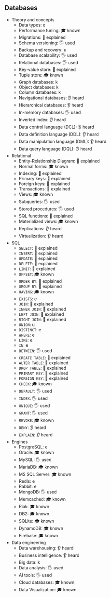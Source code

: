 ## Databases

- Theory and concepts
  - Data types: e
  - Performance tuning: 🎓 known
  - Migrations: 🙋 explained
  - Schema versioning: 🖐️ used
  - Backup and recovery: u
  - Database scalability: 🖐️ used
  - Relational databases: 🖐️ used
  - Key-value store: 🙋 explained
  - Tuple store: 🎓 known
  - Graph databases: k
  - Object databases: k
  - Column databases: k
  - Navigational databases: 👂 heard
  - Hierarchical databases: 👂 heard
  - In-memory databases: 🖐️ used
  - Inverted index: 👂 heard
  - Data control language (DCL): 👂 heard
  - Data definition language (DDL): 👂 heard
  - Data manipulation language (DML): 👂 heard
  - Data query language (DQL): 👂 heard
- Relational
  - Entity-Relationship Diagram: 🙋 explained
  - Normal forms: 🎓 known
  - Indexing: 🙋 explained
  - Primary keys: 🙋 explained
  - Foreign keys: 🙋 explained
  - Transactions: 🙋 explained
  - Views: 🎓 known
  - Subqueries: 🖐️ used
  - Stored procedures: 🖐️ used
  - SQL functions: 🙋 explained
  - Materialized views: 🎓 known
  - Replications: 👂 heard
  - Virtualization: 👂 heard
- SQL
  - `SELECT`: 🙋 explained
  - `INSERT`: 🙋 explained
  - `UPDATE`: 🙋 explained
  - `DELETE`: 🙋 explained
  - `LIMIT`: 🙋 explained
  - `OFFSET`: 🎓 known
  - `ORDER BY`: 🙋 explained
  - `GROUP BY`: 🙋 explained
  - `HAVING`: 🎓 known
  - `EXISTS`: e
  - `JOIN`: 🙋 explained
  - `INNER JOIN`: 🙋 explained
  - `LEFT JOIN`: 🙋 explained
  - `RIGHT JOIN`: 🙋 explained
  - `UNION`: u
  - `DISTINCT`: e
  - `WHERE`: e
  - `LIKE`: e
  - `IN`: e
  - `BETWEEN`: 🖐️ used
  - `CREATE TABLE`: 🙋 explained
  - `ALTER TABLE`: 🙋 explained
  - `DROP TABLE`: 🙋 explained
  - `PRIMARY KEY`: 🙋 explained
  - `FOREIGN KEY`: 🙋 explained
  - `CHECK`: 🎓 known
  - `DEFAULT`: 🖐️ used
  - `INDEX`: 🖐️ used
  - `UNIQUE`: 🖐️ used
  - `GRANT`: 🖐️ used
  - `REVOKE`: 🎓 known
  - `DENY`: 👂 heard
  - `EXPLAIN`: 👂 heard
- Engines
  - PostgreSQL: e
  - Oracle: 🎓 known
  - MySQL: 🖐️ used
  - MariaDB: 🎓 known
  - MS SQL Server: 🎓 known
  - Redis: e
  - Rabbit: e
  - MongoDB: 🖐️ used
  - Memcached: 🎓 known
  - Riak: 🎓 known
  - DB2: 🎓 known
  - SQLite: 🎓 known
  - DynamoDB: 🎓 known
  - Firebase: 🎓 known
- Data engineering
  - Data warehousing: 👂 heard
  - Business intelligence: 👂 heard
  - Big data: k
  - Data analysis: 🖐️ used
  - AI tools: 🖐️ used
  - Cloud databases: 🎓 known
  - Data Visualization: 🎓 known
